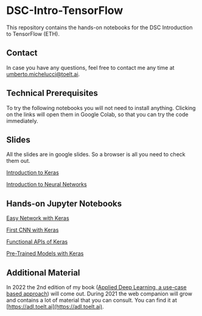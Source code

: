# DSC-Intro-TensorFlow
This repository contains the hands-on notebooks for the DSC Introduction to TensorFlow (ETH).

## Contact

In case you have any questions, feel free to contact me any time at [umberto.michelucci@toelt.ai](mailto:umberto.michelucci@toelt.ai).

## Technical Prerequisites

To try the following notebooks you will not need to install anything. Clicking on the links will open them in Google Colab, so that you can try the code immediately.

## Slides

All the slides are in google slides. So a browser is all you need to check them out.

[Introduction to Keras](https://docs.google.com/presentation/d/1WdhHCRyjucaeX0ZM2g3XgZAqWmUdsVz6E5q6UwXfhC0/edit?usp=sharing)

[Introduction to Neural Networks](https://docs.google.com/presentation/d/1OwXjj_ZR3yMpmpFbQ71B4aNkuiUkoWAsdUKQJaiv1QA/edit?usp=sharing)

## Hands-on Jupyter Notebooks

[Easy Network with Keras](http://colab.research.google.com/github/toelt-llc/DSC-Intro-TensorFlow/blob/main/code/Easy%20NN%20with%20Keras.ipynb)

[First CNN with Keras](http://colab.research.google.com/github/toelt-llc/DSC-Intro-TensorFlow/blob/main/code/First%20example%20of%20a%20CNN%20with%20the%20MNIST%20dataset.ipynb)

[Functional APIs of Keras](http://colab.research.google.com/github/toelt-llc/DSC-Intro-TensorFlow/blob/main/code/Keras%20Functional%20APIs%20with%20TF2%20-%20First%20steps.ipynb)

[Pre-Trained Models with Keras](http://colab.research.google.com/github/toelt-llc/DSC-Intro-TensorFlow/blob/main/code/Pre-trained-models_with_keras_applications.ipynb)

## Additional Material

In 2022 the 2nd edition of my book ([Applied Deep Learning, a use-case based approach](https://www.apress.com/gp/book/9781484237892)) will come out. During 2021 the web companion will grow and contains a lot of material that you can consult. You can find it at [https://adl.toelt.ai](https://adl.toelt.ai).
